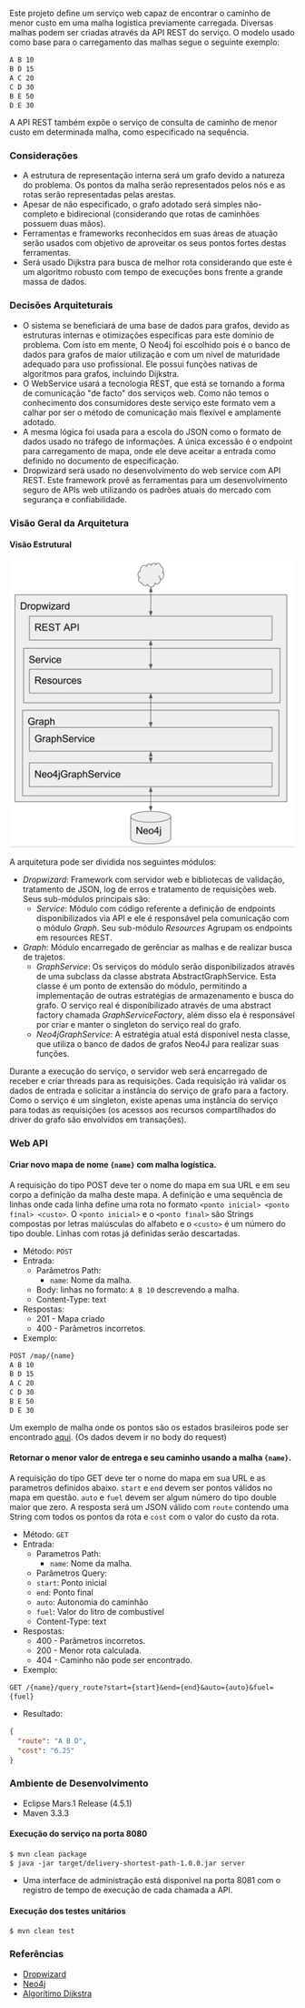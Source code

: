 Este projeto define um serviço web capaz de encontrar o caminho de menor custo em uma malha logística previamente carregada. Diversas malhas podem ser criadas através da API REST do serviço. O modelo usado como base para o carregamento das malhas segue o seguinte exemplo:

```
A B 10
B D 15
A C 20
C D 30
B E 50
D E 30
```

A API REST também expõe o serviço de consulta de caminho de menor custo em determinada malha, como especificado na sequência. 

### Considerações

- A estrutura de representação interna será um grafo devido a natureza do problema. Os pontos da malha serão representados pelos nós e as rotas serão representadas pelas arestas. 
- Apesar de não especificado, o grafo adotado será simples não-completo e bidirecional (considerando que rotas de caminhões possuem duas mãos).
- Ferramentas e frameworks reconhecidos em suas áreas de atuação serão usados com objetivo de aproveitar os seus pontos fortes destas ferramentas.
- Será usado Dijkstra para busca de melhor rota considerando que este é um algoritmo robusto com tempo de execuções bons frente a grande massa de dados.

### Decisões Arquiteturais

- O sistema se beneficiará de uma base de dados para grafos, devido as estruturas internas e otimizações específicas para este domínio de problema. Com isto em mente, O Neo4j foi escolhido pois é o banco de dados para grafos de maior utilização e com um nível de maturidade adequado para uso profissional. Ele possui funções nativas de algoritmos para grafos, incluindo Dijkstra.
- O WebService usará a tecnologia REST, que está se tornando a forma de comunicação "de facto" dos serviços web. Como não temos o conhecimento dos consumidores deste serviço este formato vem a calhar por ser o método de comunicação mais flexível e amplamente adotado.
- A mesma lógica foi usada para a escola do JSON como o formato de dados usado no tráfego de informações. A única excessão é o endpoint para carregamento de mapa, onde ele deve aceitar a entrada como definido no documento de especificação.
- Dropwizard será usado no desenvolvimento do web service com API REST. Este framework provê as ferramentas para um desenvolvimento seguro de APIs web utilizando os padrões atuais do mercado com segurança e confiabilidade.

### Visão Geral da Arquitetura

#### Visão Estrutural

![Visão estrutural da Arquitetura](https://github.com/jamerson/delivery-shortest-path/blob/master/extras/arch.png)

A arquitetura pode ser dividida nos seguintes módulos:
- *Dropwizard*: Framework com servidor web e bibliotecas de validação, tratamento de JSON, log de erros e tratamento de requisições web. Seus sub-módulos principais são:
    - *Service*: Módulo com código referente a definição de endpoints disponibilizados via API e ele é responsável pela comunicação com o módulo *Graph*. Seu sub-módulo *Resources* Agrupam os endpoints em resources REST. 
- *Graph*: Módulo encarregado de gerênciar as malhas e de realizar busca de trajetos.
    - *GraphService*: Os serviços do módulo serão disponibilizados através de uma subclass da classe abstrata AbstractGraphService. Esta classe é um ponto de extensão do módulo, permitindo a implementação de outras estratégias de armazenamento e busca do grafo. O serviço real é disponibilizado através de uma abstract factory chamada *GraphServiceFactory*, além disso ela é responsável por criar e manter o singleton do serviço real do grafo.
    - *Neo4jGraphService*: A estratégia atual está disponível nesta classe, que utiliza o banco de dados de grafos Neo4J para realizar suas funções.

Durante a execução do serviço, o servidor web será encarregado de receber e criar threads para as requisições. Cada requisição irá validar os dados de entrada e solicitar a instância do serviço de grafo para a factory. Como o serviço é um singleton, existe apenas uma instância do serviço para todas as requisições (os acessos aos recursos compartilhados do driver do grafo são envolvidos em transações).

### Web API

#### Criar novo mapa de nome `{name}` com malha logística.
A requisição do tipo POST deve ter o nome do mapa em sua URL e em seu corpo a definição da malha deste mapa. A definição e uma sequência de linhas onde cada linha define uma rota no formato `<ponto inicial> <ponto final> <custo>`. O `<ponto inicial>` e o `<ponto final>` são Strings compostas por letras maiúsculas do alfabeto e o `<custo>` é um número do tipo double. Linhas com rotas já definidas serão descartadas. 

- Método: `POST`
- Entrada:
    - Parâmetros Path:
        - `name`: Nome da malha.
    - Body:
        linhas no formato: `A B 10` descrevendo a malha.
    - Content-Type: text
- Respostas:
    - 201 - Mapa criado
    - 400 - Parâmetros incorretos.
- Exemplo:
```
POST /map/{name}
A B 10
B D 15
A C 20
C D 30
B E 50
D E 30
```

Um exemplo de malha onde os pontos são os estados brasileiros pode ser encontrado [aqui](https://github.com/jamerson/delivery-shortest-path/blob/master/extras/states.txt). (Os dados devem ir no body do request)

#### Retornar o menor valor de entrega e seu caminho usando a malha `{name}`.
A requisição do tipo GET deve ter o nome do mapa em sua URL e as parametros definidos abaixo. `start` e `end` devem ser pontos válidos no mapa em questão. `auto` e `fuel` devem ser algum número do tipo double maior que zero. A resposta será um JSON válido com `route` contendo uma String com todos os pontos da rota e `cost` com o valor do custo da rota.
- Método: `GET`
- Entrada:
    - Parametros Path:
        - `name`: Nome da malha.
    - Parâmetros Query:
     - `start`: Ponto inicial
     - `end`: Ponto final
     - `auto`: Autonomia do caminhão
     - `fuel`: Valor do litro de combustível
    - Content-Type: text
- Respostas:
    - 400 - Parâmetros incorretos.
    - 200 - Menor rota calculada.
    - 404 - Caminho não pode ser encontrado.
- Exemplo:

```
GET /{name}/query_route?start={start}&end={end}&auto={auto}&fuel={fuel}
```

- Resultado:

```json
{
  "route": "A B D",
  "cost": "6.25"
}
```

### Ambiente de Desenvolvimento
- Eclipse Mars.1 Release (4.5.1)
- Maven 3.3.3

#### Execução do serviço na porta 8080
```
$ mvn clean package
$ java -jar target/delivery-shortest-path-1.0.0.jar server
```
- Uma interface de administração está disponível na porta 8081 com o registro de tempo de execução de cada chamada a API.

#### Execução dos testes unitários
```
$ mvn clean test
```

### Referências

- [Dropwizard](http://www.dropwizard.io/0.9.2/docs/getting-started.html#getting-started)
- [Neo4j](https://github.com/neo4j/neo4j)
- [Algorítimo Dijkstra](https://en.wikipedia.org/wiki/Dijkstra%27s_algorithm)
